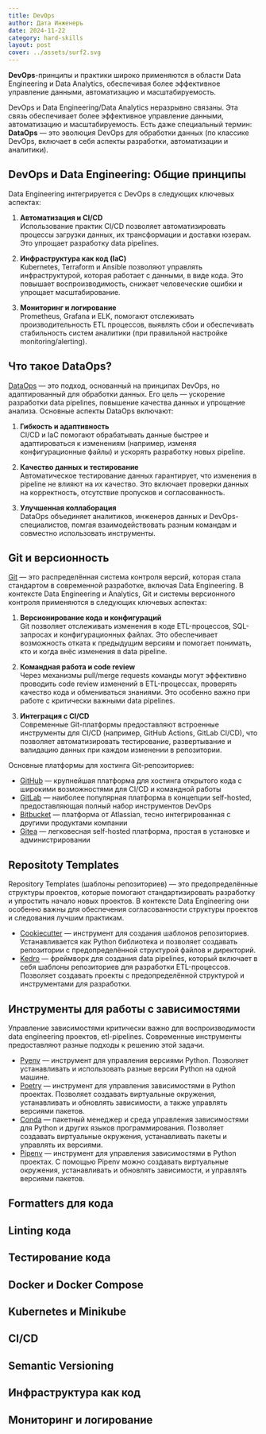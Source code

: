 ```yaml
---
title: DevOps
author: Дата Инженеръ
date: 2024-11-22
category: hard-skills
layout: post
cover: ../assets/surf2.svg
---
```


**DevOps**-принципы и практики широко применяются в области Data Engineering и Data Analytics, обеспечивая более эффективное управление данными, автоматизацию и масштабируемость. 

DevOps и Data Engineering/Data Analytics неразрывно связаны. Эта связь обеспечивает более эффективное
управление данными, автоматизацию и масштабируемость. Есть даже специальный термин: **DataOps** — это эволюция DevOps 
для обработки данных (по классике DevOps, включает в себя аспекты разработки, автоматизации и аналитики).

## DevOps и Data Engineering: Общие принципы

Data Engineering интегрируется с DevOps в следующих ключевых аспектах:

1. **Автоматизация и CI/CD**  
   Использование практик CI/CD позволяет автоматизировать процессы загрузки данных, их трансформации и доставки 
юзерам. Это упрощает разработку data pipelines.

2. **Инфраструктура как код (IaC)**  
   Kubernetes, Terraform и Ansible позволяют управлять инфраструктурой, которая работает с данными, в виде кода. Это 
повышает воспроизводимость, снижает человеческие ошибки и упрощает масштабирование.

3. **Мониторинг и логирование**  
   Prometheus, Grafana и ELK, помогают отслеживать производительность ETL процессов, выявлять сбои и обеспечивать 
стабильность систем аналитики (при правильной настройке monitoring/alerting).

## Что такое DataOps?

[DataOps](https://ru.wikipedia.org/wiki/DataOps) — это подход, основанный на принципах DevOps, но адаптированный для 
обработки данных. Его цель — ускорение разработки data pipelines, повышение качества данных и упрощение анализа. 
Основные аспекты DataOps включают:

1. **Гибкость и адаптивность**  
   CI/CD и IaC помогают обрабатывать данные быстрее и адаптироваться к изменениям (например, изменяя конфигурационные 
файлы) и ускорять разработку новых pipeline.

2. **Качество данных и тестирование**  
   Автоматическое тестирование данных гарантирует, что изменения в pipeline не влияют на их качество. Это включает 
проверки данных на корректность, отсутствие пропусков и согласованность.

3. **Улучшенная коллаборация**  
   DataOps объединяет аналитиков, инженеров данных и DevOps-специалистов, помгая взаимодействовать разным командам и
совместно использовать инструменты.

## Git и версионность 

[Git](https://git-scm.com/) — это распределённая система контроля версий, которая стала стандартом в современной разработке, включая Data Engineering. В контексте Data Engineering и Analytics, Git и системы версионного контроля применяются в следующих ключевых аспектах:

1. **Версионирование кода и конфигураций**  
   Git позволяет отслеживать изменения в коде ETL-процессов, SQL-запросах и конфигурационных файлах. Это обеспечивает 
возможность отката к предыдущим версиям и помогает понимать, кто и когда внёс изменения в data pipeline.

2. **Командная работа и code review**  
   Через механизмы pull/merge requests команды могут эффективно проводить code review изменений в ETL-процессах, 
проверять качество кода и обмениваться знаниями. Это особенно важно при работе с критически важными data pipelines.

3. **Интеграция с CI/CD**  
   Современные Git-платформы предоставляют встроенные инструменты для CI/CD (например, GitHub Actions, GitLab CI/CD), 
что позволяет автоматизировать тестирование, развертывание и валидацию данных при каждом изменении в репозитории.

Основные платформы для хостинга Git-репозиториев:

- [GitHub](https://github.com/) — крупнейшая платформа для хостинга открытого кода с широкими возможностями для CI/CD и командной работы
- [GitLab](https://gitlab.com/) — наиболее популярная платформа в концепции self-hosted, предоставляющая полный набор инструментов DevOps
- [Bitbucket](https://bitbucket.org/) — платформа от Atlassian, тесно интегрированная с другими продуктами компании
- [Gitea](https://gitea.io/) — легковесная self-hosted платформа, простая в установке и администрировании

## Repositoty Templates

Repository Templates (шаблоны репозиториев) — это предопределённые структуры проектов, которые помогают стандартизировать разработку и упростить начало новых проектов. В контексте Data Engineering они особенно важны для обеспечения согласованности структуры проектов и следования лучшим практикам.

- [Cookiecutter](https://cookiecutter-data-science.drivendata.org/) — инструмент для создания шаблонов репозиториев. Устанавливается как Python библиотека и позволяет создавать репозитории с предопределённой структурой файлов и директорий.
- [Kedro](https://kedro.org/) — фреймворк для создания data pipelines, который включает в себя шаблоны репозиториев для разработки ETL-процессов. Позволяет создавать проекты с предопределённой структурой и инструментами для разработки.

## Инструменты для работы с зависимостями

Управление зависимостями критически важно для воспроизводимости data engineering проектов, etl-pipelines. Современные инструменты предоставляют разные подходы к решению этой задачи.

- [Pyenv](https://github.com/pyenv/pyenv) — инструмент для управления версиями Python. Позволяет устанавливать и использовать разные версии Python на одной машине.
- [Poetry](https://python-poetry.org/) — инструмент для управления зависимостями в Python проектах. Позволяет создавать виртуальные окружения, устанавливать и обновлять зависимости, а также управлять версиями пакетов.
- [Conda](https://docs.conda.io/en/latest/) — пакетный менеджер и среда управления зависимостями для Python и других языков программирования. Позволяет создавать виртуальные окружения, устанавливать пакеты и управлять их версиями.
- [Pipenv](https://pipenv.pypa.io/en/latest/) — инструмент для управления зависимостями в Python проектах. С помощью Pipenv можно создавать виртуальные окружения, устанавливать и обновлять зависимости, и управлять версиями пакетов.

## Formatters для кода

## Linting кода

## Тестирование кода

## Docker и Docker Compose

## Kubernetes и Minikube

## CI/CD

## Semantic Versioning

## Инфраструктура как код

## Мониторинг и логирование
